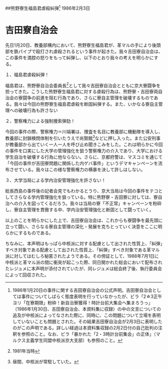 ##熊野寮生福島君虐殺糾弾[^*1]
1986年2月3日
# 吉田寮自治会

先日1月20日、教養部構内において、熊野寮生福島君が、革マルの手により後頭部を鉄パイプで殴打され虐殺されるという事件が起きた。我々吉田寮自治会は、この事件を満腔の怒りをもって糾弾し、以下のとおり我々の考えを明らかにする。

１、福島君虐殺糾弾！

福島君は、熊野寮自治会委員長[^*2]として我々吉田寮自治会とともに京大寮闘争を担ってきた。こうした熊野寮生福島君に対する虐殺行為は、熊野寮・吉田寮両自治会の寮闘争の前進を阻む行為であり、さらに寮自主管理を破壊するものである。我々は今回の熊野寮生福島君虐殺を断固糾弾する。また、いかなる寮自主管理への破壊行為も許さない

２、警察権力による強制捜索弾劾！

今回の事件の際、警察権力＝川端署は、捜査を名目に教養部に機動隊を導入し、教養部に封鎖検問体制を引いたうえで尚賢館[^*3]などに押し入った。また公安刑事が教養部から出ていく一人一人を呼び止め聞きこみをした。これは明らかに今回の事件を口実にした大学の管理強化を狙う警察権力の介入であり、大学における学生自治を破壊する行為に他ならない。さらに、京都府警は、マスコミを通じて「今回の事件が吉田寮問題に関係した内ゲバ事件」というデマキャンペーンを流布させている。我々はこの様な警察権力の横暴を決して許しはしない。

３、大学当局による学内治安管理強化を許さない！

総長西島の事件後の記者会見でもわかるとうり、京大当局は今回の事件をテコとしてさらなる学内管理強化を狙っている。特に熊野寮・吉田寮に対しては、寮自治への介入を図ってくるだろう。我々は当局の寮「不正常」キャンペーンを粉砕し、寮自主管理を貫徹する中、学内治安管理強化と断固として闘っていく。

以上のことを明らかにした上で、吉田寮自治会は、これからも寮闘争を最先頭に立って闘い、さらなる寮自主管理の深化・発展を克ちとっていく決意をここに明らかにするものである。


[^*1]:1986年1月20日の事件に関する吉田寮自治会の公式声明。吉田寮自治会としては事件についてしばらく態度表明を行っていなかったが、ビラ「2☆3正午ヨリ「在寮期限」粉砕！新自治寮獲得！時計台前大集会へ集まろうっ」（1986年1月30日、吉田寮自治会、本資料集に収録）の中の文言についての追及が中核派によってなされた際に、同時に、この問題について立場を表明していないことも問題とされた。その結果吉田寮自治会が2月3日に表明したのがこの声明である。詳しい経過は本資料集収録の2月2日付の自己批判の注釈を参照のこと。なお、ビラ「暴かれた「2・3時計台前集会」の正体」（マルクス主義学生同盟中核派京大支部）も参照のこと。

ちなみに、本声明はもっぱら中核派に対する配慮として出された性質上、「糾弾」すべき対象である配慮として出された性質上、「糾弾」すべき対象である革マル派に対してはむしろ秘匿されたようである。その傍証として、1988年7月1日に中核派と革マル派の間に衝突が起こった際、同日開かれた総会において配布されたレジュメに本声明が添付されていたが、同レジュメは総会終了後、執行委員会によって回収された。


[^*2]:1981年当時


[^*3]:昼間、中核派が常駐していた。
